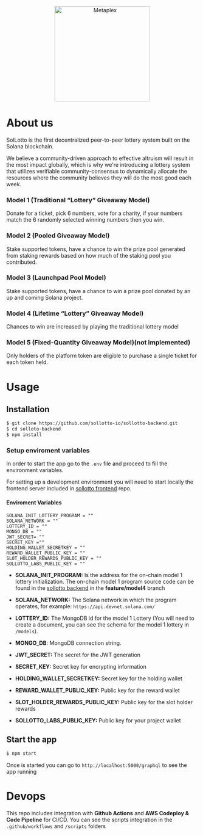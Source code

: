 <p align="center">
  <a href="https://app.sollotto.io/">
    <img alt="Metaplex" src="https://app.sollotto.io/static/media/SolLotto-logo-horizontal.b4b49b1a.png" width="250" />
  </a>
</p>

# About us

SolLotto is the first decentralized peer-to-peer lottery system built on the Solana blockchain.

We believe a community-driven approach to effective altruism will result in the most impact globally, which is why we're introducing a lottery system that utilizes verifiable community-consensus to dynamically allocate the resources where the community believes they will do the most good each week.

### Model 1 (Traditional “Lottery” Giveaway Model)

Donate for a ticket, pick 6 numbers, vote for a charity, if your numbers match the 6 randomly selected winning numbers then you win.

### Model 2 (Pooled Giveaway Model)

Stake supported tokens, have a chance to win the prize pool generated from staking rewards based on how much of the staking pool you contributed.

### Model 3 (Launchpad Pool Model)

Stake supported tokens, have a chance to win a prize pool donated by an up and coming Solana project.

### Model 4 (Lifetime “Lottery” Giveaway Model)

Chances to win are increased by playing the traditional lottery model

### Model 5 (Fixed-Quantity Giveaway Model)(not implemented)

Only holders of the platform token are eligible to purchase a single ticket for each token held.

# Usage

## Installation

```bash
$ git clone https://github.com/sollotto-io/sollotto-backend.git
$ cd solloto-backend
$ npm install
```

### Setup enviroment variables

In order to start the app go to the `.env` file and proceed to fill the environment variables.

For setting up a development environment you will need to start locally the frontend server included in [sollotto frontend](https://github.com/sollotto-io/sollotto-frontend.git) repo.

#### Enviroment Variables

```
SOLANA_INIT_LOTTERY_PROGRAM = ""
SOLANA_NETWORK = ""
LOTTERY_ID = ""
MONGO_DB = ""
JWT_SECRET= ""
SECRET_KEY =""
HOLDING_WALLET_SECRETKEY = ""
REWARD_WALLET_PUBLIC_KEY = ""
SLOT_HOLDER_REWARDS_PUBLIC_KEY = ""
SOLLOTTO_LABS_PUBLIC_KEY = ""
```

- **SOLANA_INIT_PROGRAM:** Is the address for the on-chain model 1 lottery initialization. The on-chain model 1 program source code can be found in the [sollotto backend](https://github.com/sollotto-io/sollotto-backend.git) in the **feature/model4** branch

- **SOLANA_NETWORK:** The Solana network in which the program operates, for example: `https://api.devnet.solana.com/`

- **LOTTERY_ID:** The MongoDB id for the model 1 Lottery (You will need to create a document, you can see the schema for the model 1 lottery in `/models`).

- **MONGO_DB**: MongoDB connection string.

- **JWT_SECRET:** The secret for the JWT generation

- **SECRET_KEY:** Secret key for encrypting information

- **HOLDING_WALLET_SECRETKEY:** Secret key for the holding wallet

- **REWARD_WALLET_PUBLIC_KEY:** Public key for the reward wallet

- **SLOT_HOLDER_REWARDS_PUBLIC_KEY:** Public key for the slot holder rewards

- **SOLLOTTO_LABS_PUBLIC_KEY:** Public key for your project wallet

## Start the app

```bash
$ npm start
```

Once is started you can go to `http://localhost:5000/graphql` to see the app running

# Devops

This repo includes integration with **Github Actions** and **AWS Codeploy & Code Pipeline** for CI/CD. You can see the scripts integration in the `.github/workflows` and `/scripts` folders
